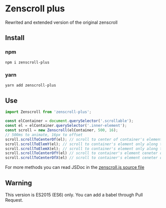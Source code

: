 # Zenscroll plus
Rewrited and extended version of the original zenscroll

## Install
### npm
```bash
npm i zenscroll-plus
```
### yarn
```bash
yarn add zenscroll-plus
```

## Use
```javascript
import Zenscroll from 'zenscroll-plus';

const elContainer = document.querySelector('.scrollable');
const el = elContainer.querySelector('.inner-element');
const scroll = new Zenscroll(elContainer, 500, 16);
// 500ms to animate, 16px to offset
scroll.scrollToCenterOf(el); // scroll to center of container's element
scroll.scrollToElemY(el); // scroll to container's element only along the Y axis
scroll.scrollToElemX(el); // scroll to container's element only along the X axis
scroll.scrollToCenterOfY(el) // scroll to container's element ceneter only along the Y axis
scroll.scrollToCenterOfX(el) // scroll to container's element ceneter only along the X axis
```

For more methods you can read JSDoc in the [zenscroll.js source file](https://github.com/ya-kostik/zenscroll-plus/blob/master/zenscroll.js)

## Warning

This version is ES2015 (ES6) only. You can add a babel through Pull Request.
